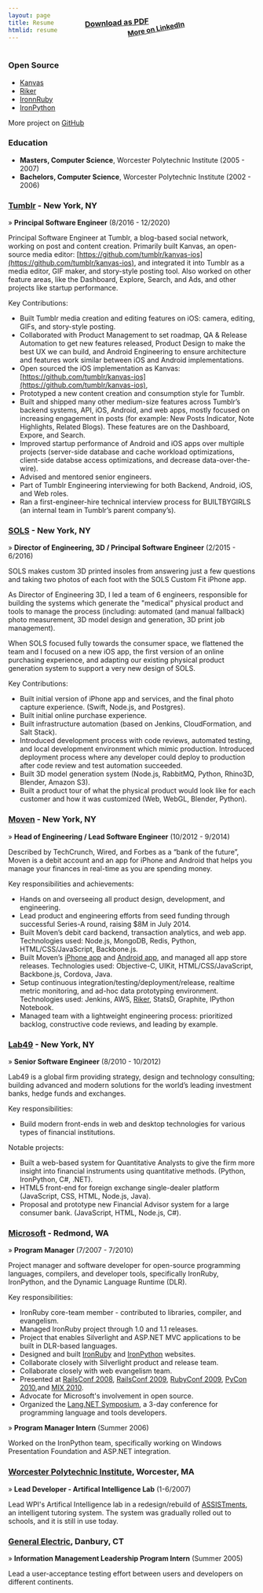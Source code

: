 ```yaml
---
layout: page
title: Resume
htmlid: resume
---
```


<style>
  #resume {
    position: relative;
  }

  #resume.content h1 {
    font-size: 3.8em;
    margin-bottom: 0.5em;
  }

  #resume.content h3 {
    margin-top: 3em;
  }

  .note {
    font-family: 'Permanent Marker', cursive;
    text-align: center;
    transform: rotate(1deg);
  }

  #resume.content {
    padding-top: 1em;
  }

  #resume-contact-info {
    display: block;
    text-align: center;
  }

  @media screen {
    #resume.content > h2:first-child {
      text-align: center;
      font-size: 5em;
      line-height: 1em;
      margin-top: 0.3em;
      margin-bottom: 0.9em;
      margin-left: 0.2em;
      transform: rotate(3deg);
      color: #fb0079;
      font-family: 'Permanent Marker';
    }
    #download-pdf {
      display: block;
      text-align: center;
      margin-top: -4em;
      margin-bottom: 4em;
      transform: rotate(-3deg);
      font-size: 1.1em;
      margin-right: 4em;
      font-weight: bold;
    }

    #more-on-linkedin {
      display: block;
      text-align: center;
      margin-top: -4.8em;
      margin-bottom: 4em;
      transform: rotate(-10deg);
      font-weight: bold;
      margin-left: 7em;
    }
  }
  @media print {
    #banner-background-fill, #banner-background {
      background: #f0f0f0;
      position: absolute;
    }
    #banner-background-fill {
      height: 20px;
    }
    #submenu-background {
      background: none;
      box-shadow: none;
      border-bottom: 0;
      position: absolute;
    }
    #site #header {
      position: absolute;
    }
    #site #header #title a {
      color: #202020;
    }
    #site #header #menu, #submenu {
      display: none;
    }
    #download-pdf, #more-on-linkedin {
      display: none;
    }
    #submenu + #resume.content {
      margin-top: 0;
      padding: 0;
      padding-top: 75px;
    }
    #resume.content h1 {
      font-size: 3.8em;
      margin-bottom: 0.5em;
    }
    #resume > h2:first-child,
    #resume > hr:first-child,
    #resume > p:first-child {
      display: none;
      margin: 0;
      padding: 0;
    }
  }
</style>

<span id="download-pdf"><a href="/resume.pdf">Download as PDF</a></span>
<span id="more-on-linkedin">[More on LinkedIn](https://www.linkedin.com/in/jschementi)</span>

### Open Source

- [Kanvas](https://github.com/tumblr/kanvas-ios)
- [Riker](http://github.com/jschementi/riker)
- [IronnRuby](http://ironruby.net)
- [IronPython](http://ironpython.net)

More project on [GitHub](https://github.com/jschementi)


### Education

- **Masters, Computer Science**, Worcester Polytechnic Institute (2005 - 2007)
- **Bachelors, Computer Science**, Worcester Polytechnic Institute (2002 - 2006)


### [Tumblr](https://tumblr.com) - New York, NY

&raquo; **Principal Software Engineer** (8/2016 - 12/2020)
  
Principal Software Engineer at Tumblr, a blog-based social network, working on
post and content creation. Primarily built Kanvas, an open-source media editor:
[https://github.com/tumblr/kanvas-ios](https://github.com/tumblr/kanvas-ios),
and integrated it into Tumblr as a media editor, GIF maker, and story-style
posting tool. Also worked on other feature areas, like the Dashboard, Explore,
Search, and Ads, and other projects like startup performance.

Key Contributions:

- Built Tumblr media creation and editing features on iOS: camera, editing,
  GIFs, and story-style posting.
- Collaborated with Product Management to set roadmap, QA & Release Automation
  to get new features released, Product Design to make the best UX we can build, and
  Android Engineering to ensure architecture and features work similar between
  iOS and Android implementations.
- Open sourced the iOS implementation as Kanvas:
  [https://github.com/tumblr/kanvas-ios](https://github.com/tumblr/kanvas-ios),
- Prototyped a new content creation and consumption style for Tumblr.
- Built and shipped many other medium-size features across Tumblr’s backend
  systems, API, iOS, Android, and web apps, mostly focused on increasing
  engagement in posts (for example: New Posts Indicator, Note Highlights,
  Related Blogs). These features are on the Dashboard, Expore, and Search.
- Improved startup performance of Android and iOS apps over multiple projects
  (server-side database and cache workload optimizations, client-side databse
  access optimizations, and decrease data-over-the-wire).
- Advised and mentored senior engineers.
- Part of Tumblr Engineering interviewing for both Backend, Android, iOS, and
  Web roles.
- Ran a first-engineer-hire technical interview process for BUILTBYGIRLS (an
  internal team in Tumblr’s parent company’s).

### [SOLS](http://www.sols.com) - New York, NY

&raquo; **Director of Engineering, 3D / Principal Software Engineer** (2/2015 - 6/2016)

SOLS makes custom 3D printed insoles from answering just a few questions and
taking two photos of each foot with the SOLS Custom Fit iPhone app.

As Director of Engineering 3D, I led a team of 6 engineers, responsible for
building the systems which generate the "medical" physical product and tools
to manage the process (including: automated (and manual fallback) photo
measurement, 3D model design and generation, 3D print job management).

When SOLS focused fully towards the consumer space, we flattened the team
and I focused on a new iOS app, the first version of an online purchasing
experience, and adapting our existing physical product generation system
to support a very new design of SOLS.

Key Contributions:

- Built initial version of iPhone app and services, and the final photo
  capture experience. (Swift, Node.js, and Postgres).
- Built initial online purchase experience.
- Built infrastructure automation (based on Jenkins, CloudFormation, and
  Salt Stack).
- Introduced development process with code reviews, automated testing,
  and local development environment which mimic production. Introduced
  deployment process where any developer could deploy to production after
  code review and test automation succeeded.
- Built 3D model generation system (Node.js, RabbitMQ, Python, Rhino3D,
  Blender, Amazon S3).
- Built a product tour of what the physical product would look like for
  each customer and how it was customized (Web, WebGL, Blender, Python).

### [Moven](http://moven.com) - New York, NY

&raquo; **Head of Engineering / Lead Software Engineer** (10/2012 - 9/2014)

Described by TechCrunch, Wired, and Forbes as a “bank of the future”, Moven is
a debit account and an app for iPhone and Android that helps you manage your
finances in real-time as you are spending money.

Key responsibilities and achievements:

- Hands on and overseeing all product design, development, and engineering.
- Lead product and engineering efforts from seed funding through successful
  Series-A round, raising $8M in July 2014.
- Built Moven’s debit card backend, transaction analytics, and web app.
  Technologies used: Node.js, MongoDB, Redis, Python, HTML/CSS/JavaScript,
  Backbone.js.
- Built Moven’s [iPhone app](https://itunes.apple.com/us/app/moven/id661035659?mt=8)
  and [Android app](https://play.google.com/store/apps/details?id=com.movencorp.moven),
  and managed all app store releases.
  Technologies used: Objective-C, UIKit, HTML/CSS/JavaScript, Backbone.js,
  Cordova, Java.
- Setup continuous integration/testing/deployment/release, realtime metric
  monitoring, and ad-hoc data prototyping environment.
  Technologies used: Jenkins, AWS, [Riker](http://github.com/jschementi/riker),
  StatsD, Graphite, IPython Notebook.
- Managed team with a lightweight engineering process: prioritized backlog,
  constructive code reviews, and leading by example.


### [Lab49](http://lab49.com) - New York, NY

&raquo; **Senior Software Engineer** (8/2010 - 10/2012)

Lab49 is a global firm providing strategy, design and technology consulting;
building advanced and modern solutions for the world’s leading investment banks,
hedge funds and exchanges.

Key responsibilities:

- Build modern front-ends in web and desktop technologies for various types of
  financial institutions.

Notable projects:

- Built a web-based system for Quantitative Analysts to give the firm more
  insight into financial instruments using quantitative methods.
  (Python, IronPython, C#, .NET).
- HTML5 front-end for foreign exchange single-dealer platform
  (JavaScript, CSS, HTML, Node.js, Java).
- Proposal and prototype new Financial Advisor system for a large consumer bank.
  (JavaScript, HTML, Node.js, C#).


### [Microsoft](http://microsoft.com) - Redmond, WA

&raquo; **Program Manager** (7/2007 - 7/2010)

Project manager and software developer for open-source programming languages,
compilers, and developer tools, specifically IronRuby, IronPython, and the
Dynamic Language Runtime (DLR).

Key responsibilities:

- IronRuby core-team member - contributed to libraries, compiler, and evangelism.
- Managed IronRuby project through 1.0 and 1.1 releases.
- Project that enables Silverlight and ASP.NET MVC applications to be built in
  DLR-based languages.
- Designed and built [IronRuby](http://ironruby.net) and
  [IronPython](http://ironpython.net) websites.
- Collaborate closely with Silverlight product and release team.
- Collaborate closely with web evangelism team.
- Presented at [RailsConf 2008](http://en.oreilly.com/rails2008/public/schedule/detail/2056),
  [RailsConf 2009](http://jimmy.schementi.com/2009/05/ironruby-at-railsconf-2009.html),
  [RubyConf 2009](http://jimmy.schementi.com/2009/12/ironruby-rubyconf-2009-part-1-summary.html),
  [PyCon 2010](http://jimmy.schementi.com/2010/03/pycon-2010-python-in-browser.html),and
  [MIX 2010](http://jimmy.schementi.com/2010/03/mix10-ironruby-and-ironpython-part-1.html).
- Advocate for Microsoft's involvement in open source.
- Organized the [Lang.NET Symposium](https://www.google.com/#q=lang.net+symposium),
  a 3-day conference for programming language and tools developers.

&raquo; **Program Manager Intern** (Summer 2006)

Worked on the IronPython team, specifically working on Windows Presentation
Foundation and ASP.NET integration.


### [Worcester Polytechnic Institute](http://wpi.edu), Worcester, MA

&raquo; **Lead Developer - Artifical Intelligence Lab** (1-6/2007)

Lead WPI's Artifical Intelligence lab in a redesign/rebuild of
[ASSISTments](http://assistment.org), an intelligent tutoring system. The system
was gradually rolled out to schools, and it is still in use today.

### [General Electric](http://ge.com), Danbury, CT

&raquo; **Information Management Leadership Program Intern** (Summer 2005)

Lead a user-acceptance testing effort between users and developers on
different continents.
